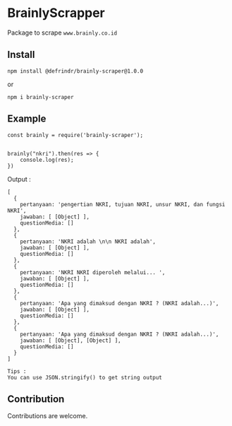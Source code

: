 # BrainlyScrapper
Package to scrape ```www.brainly.co.id```

## Install
```
npm install @defrindr/brainly-scraper@1.0.0
```
or
```
npm i brainly-scraper
```

## Example
```
const brainly = require('brainly-scraper');


brainly("nkri").then(res => {
	console.log(res);
})
```
Output : 
```
[
  {
    pertanyaan: 'pengertian NKRI, tujuan NKRI, unsur NKRI, dan fungsi NKRI',
    jawaban: [ [Object] ],
    questionMedia: []
  },
  {
    pertanyaan: 'NKRI adalah \n\n NKRI adalah',
    jawaban: [ [Object] ],
    questionMedia: []
  },
  {
    pertanyaan: 'NKRI NKRI diperoleh melalui... ',
    jawaban: [ [Object] ],
    questionMedia: []
  },
  {
    pertanyaan: 'Apa yang dimaksud dengan NKRI ? (NKRI adalah...)',
    jawaban: [ [Object] ],
    questionMedia: []
  },
  {
    pertanyaan: 'Apa yang dimaksud dengan NKRI ? (NKRI adalah...)',
    jawaban: [ [Object], [Object] ],
    questionMedia: []
  }
]
```
	Tips :
	You can use JSON.stringify() to get string output

## Contribution
Contributions are welcome.
